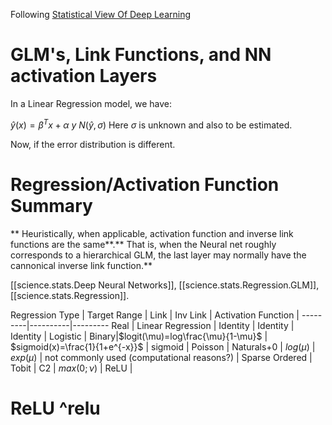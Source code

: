
Following [Statistical View Of Deep Learning](http://www.cs.columbia.edu/~blei/seminar/2020-representation/readings/Mohamed2015a.pdf)

# GLM's, Link Functions, and NN activation Layers

In a Linear Regression model, we have:

$\hat{y}(x) = \beta^T x +\alpha$
$y~ N(\hat{y},\sigma)$
Here $\sigma$ is unknown and also to be estimated.

Now, if the error distribution is different.


# Regression/Activation Function Summary


** Heuristically, when applicable, activation function and inverse link functions are the same**.** That is, when the Neural net roughly corresponds to a hierarchical GLM, the last layer may normally have the cannonical inverse link function.**

[[science.stats.Deep Neural Networks]], [[science.stats.Regression.GLM]], [[science.stats.Regression]].

Regression Type | Target Range | Link | Inv Link | Activation Function |
---------|----------|---------
 Real | Linear Regression | Identity | Identity | Identity | 
 Logistic | Binary|$logit(\mu)=log\frac{\mu}{1-\mu}$ | $sigmoid(x)=\frac{1}{1+e^{-x}}$ | sigmoid | 
 Poisson | Naturals+0 | $log(\mu)$ | $exp(\mu)$ | not commonly used (computational reasons?) |
 Sparse Ordered | Tobit | C2 | $max(0;\nu)$ | ReLU |



# ReLU ^relu


